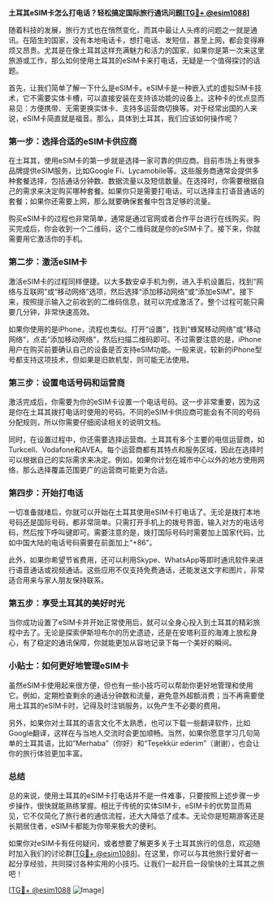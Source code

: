 **土耳其eSIM卡怎么打电话？轻松搞定国际旅行通讯问题[[TG💪+ @esim1088](https://t.me/s/esim1088)]**

随着科技的发展，旅行方式也在悄然变化，而其中最让人头疼的问题之一就是通讯。在陌生的国家，没有本地电话卡，想打电话、发短信，甚至上网，都会变得麻烦又昂贵。尤其是在像土耳其这样充满魅力和活力的国家，如果你是第一次来这里旅游或工作，那么如何使用土耳其的eSIM卡来打电话，无疑是一个值得探讨的话题。

首先，让我们简单了解一下什么是eSIM卡。eSIM卡是一种嵌入式的虚拟SIM卡技术，它不需要实体卡槽，可以直接安装在支持该功能的设备上。这种卡的优点显而易见：方便携带、无需更换实体卡、支持多运营商切换等。对于经常出国的人来说，eSIM卡简直就是福音。那么，具体到土耳其，我们应该如何操作呢？

### **第一步：选择合适的eSIM卡供应商**
在土耳其，使用eSIM卡的第一步就是选择一家可靠的供应商。目前市场上有很多品牌提供eSIM服务，比如Google Fi、Lycamobile等。这些服务商通常会提供多种套餐选择，包括通话分钟数、数据流量以及短信数量。在选择时，你需要根据自己的需求来决定购买哪种套餐。如果你只是需要打电话，可以选择主打语音通话的套餐；如果你还需要上网，那么就要确保套餐中包含足够的流量。

购买eSIM卡的过程也非常简单，通常是通过官网或者合作平台进行在线购买。购买完成后，你会收到一个二维码，这个二维码就是你的eSIM卡了。接下来，你就需要用它激活你的手机。

### **第二步：激活eSIM卡**
激活eSIM卡的过程同样便捷。以大多数安卓手机为例，进入手机设置后，找到“网络与互联网”或“移动网络”选项，然后选择“添加移动网络”或“添加eSIM”。接下来，按照提示输入之前收到的二维码信息，就可以完成激活了。整个过程可能只需要几分钟，非常快速高效。

如果你使用的是iPhone，流程也类似。打开“设置”，找到“蜂窝移动网络”或“移动网络”，点击“添加移动网络”，然后扫描二维码即可。不过需要注意的是，iPhone用户在购买前要确认自己的设备是否支持eSIM功能。一般来说，较新的iPhone型号都支持这项技术，但如果是旧款机型，则可能无法使用。

### **第三步：设置电话号码和运营商**
激活完成后，你需要为你的eSIM卡设置一个电话号码。这一步非常重要，因为这是你在土耳其拨打电话时使用的号码。不同的eSIM卡供应商可能会有不同的号码分配规则，所以你需要仔细阅读相关的说明文档。

同时，在设置过程中，你还需要选择运营商。土耳其有多个主要的电信运营商，如Turkcell、Vodafone和AVEA。每个运营商都有其特点和服务区域，因此在选择时可以根据自己的实际需求来决定。例如，如果你计划在城市中心以外的地方使用网络，那么选择覆盖范围更广的运营商可能更为合适。

### **第四步：开始打电话**
一切准备就绪后，你就可以开始在土耳其使用eSIM卡打电话了。无论是拨打本地号码还是国际号码，都非常简单。只需打开手机上的拨号界面，输入对方的电话号码，然后按下呼叫键即可。需要注意的是，拨打国际号码时需要加上国家代码，比如中国大陆的电话号码需要在前面加上“+86”。

此外，如果你希望节省费用，还可以利用Skype、WhatsApp等即时通讯软件来进行语音通话或视频通话。这些应用不仅支持免费通话，还能发送文字和图片，非常适合用来与家人朋友保持联系。

### **第五步：享受土耳其的美好时光**
当你成功设置了eSIM卡并开始正常使用后，就可以全身心投入到土耳其的精彩旅程中去了。无论是探索伊斯坦布尔的历史遗迹，还是在安塔利亚的海滩上放松身心，有了稳定的通讯保障，你就能更加从容地记录下每一个美好的瞬间。

### **小贴士：如何更好地管理eSIM卡**
虽然eSIM卡使用起来很方便，但也有一些小技巧可以帮助你更好地管理和使用它。例如，定期检查剩余的通话分钟数和流量，避免意外超额消费；当不再需要使用土耳其的eSIM卡时，记得及时注销服务，以免产生不必要的费用。

另外，如果你对土耳其的语言文化不太熟悉，也可以下载一些翻译软件，比如Google翻译，这样在与当地人交流时会更加顺畅。当然，如果你愿意学习几句简单的土耳其语，比如“Merhaba”（你好）和“Teşekkür ederim”（谢谢），也会让你的旅行体验更加丰富。

### **总结**
总的来说，使用土耳其的eSIM卡打电话并不是一件难事，只要按照上述步骤一步步操作，很快就能熟练掌握。相比于传统的实体SIM卡，eSIM卡的优势显而易见，它不仅简化了旅行者的通信流程，还大大降低了成本。无论你是短期游客还是长期居住者，eSIM卡都能为你带来极大的便利。

如果你对eSIM卡有任何疑问，或者想要了解更多关于土耳其旅行的信息，欢迎随时加入我们的讨论群[[TG💪+ @esim1088](https://t.me/s/esim1088)]。在这里，你可以与其他旅行爱好者一起分享经验，共同探讨各种实用的小技巧。让我们一起开启一段愉快的土耳其之旅吧！

[[TG💪+ @esim1088](https://t.me/s/esim1088) ![Image](https://i.postimg.cc/4NQfJmqS/Snipaste-2025-05-13-00-14-12.png)]